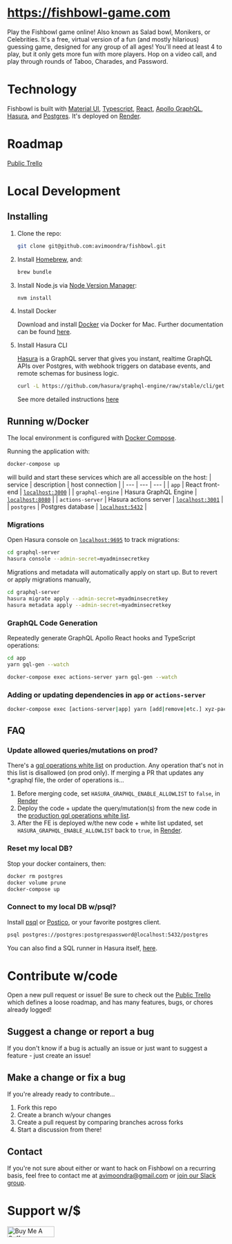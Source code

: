 # https://fishbowl-game.com

Play the Fishbowl game online! Also known as Salad bowl, Monikers, or Celebrities. It's a free, virtual version of a fun (and mostly hilarious) guessing game, designed for any group of all ages! You'll need at least 4 to play, but it only gets more fun with more players. Hop on a video call, and play through rounds of Taboo, Charades, and Password.

# Technology

Fishbowl is built with [Material UI](https://material-ui.com/), [Typescript](https://www.typescriptlang.org/), [React](https://reactjs.org/), [Apollo GraphQL](https://www.apollographql.com/), [Hasura](https://hasura.io/), and [Postgres](https://www.postgresql.org/). It's deployed on [Render](https://render.com/).

# Roadmap

[Public Trello](https://trello.com/b/xxUmKj7q/fishbowl-game)

# Local Development

## Installing

1. Clone the repo:

   ```bash
   git clone git@github.com:avimoondra/fishbowl.git
   ```

2. Install [Homebrew](https://brew.sh/), and:

   ```bash
   brew bundle
   ```

3. Install Node.js via [Node Version Manager](https://github.com/nvm-sh/nvm):

   ```bash
   nvm install
   ```

4. Install Docker

   Download and install [Docker](https://docs.docker.com/docker-for-mac/install/) via Docker for Mac. Further documentation can be found [here](https://docs.docker.com/engine/docker-overview/).

5. Install Hasura CLI

   [Hasura](https://hasura.io/) is a GraphQL server that gives you instant, realtime GraphQL APIs over Postgres, with webhook triggers on database events, and remote schemas for business logic.

   ```bash
   curl -L https://github.com/hasura/graphql-engine/raw/stable/cli/get.sh | bash
   ```

   See more detailed instructions [here](https://hasura.io/docs/1.0/graphql/manual/hasura-cli/install-hasura-cli.html)

## Running w/Docker

The local environment is configured with [Docker Compose](https://docs.docker.com/compose/).

Running the application with:

```bash
docker-compose up
```

will build and start these services which are all accessible on the host:
| service | description | host connection |
| --- | --- | --- |
| `app` | React front-end | [`localhost:3000`](http://localhost:3000/) |
| `graphql-engine` | Hasura GraphQL Engine | [`localhost:8080`](http://localhost:8080/) |
| `actions-server` | Hasura actions server | [`localhost:3001`](http://localhost:3001/) |
| `postgres` | Postgres database | [`localhost:5432`](http://localhost:5432/) |

### Migrations

Open Hasura console on [`localhost:9695`](http://localhost:9695/) to track migrations:

```bash
cd graphql-server
hasura console --admin-secret=myadminsecretkey
```

Migrations and metadata will automatically apply on start up. But to revert or apply migrations manually, 

```bash
cd graphql-server
hasura migrate apply --admin-secret=myadminsecretkey
hasura metadata apply --admin-secret=myadminsecretkey
```

### GraphQL Code Generation

Repeatedly generate GraphQL Apollo React hooks and TypeScript operations:

```bash
cd app
yarn gql-gen --watch
```

```bash
docker-compose exec actions-server yarn gql-gen --watch
```

### Adding or updating dependencies in `app` or `actions-server`

```bash
docker-compose exec [actions-server|app] yarn [add|remove|etc.] xyz-package
```

## FAQ

### Update allowed queries/mutations on prod?

There's a [gql operations white list](https://fishbowl-graphql.onrender.com/console/settings/allowed-queries) on production. Any operation that's not in this list is disallowed (on prod only). If merging a PR that updates any \*.graphql file, the order of operations is...

1. Before merging code, set `HASURA_GRAPHQL_ENABLE_ALLOWLIST` to `false`, in [Render](https://dashboard.render.com/web/srv-bqave7tp1qr5voljem1g/env)
2. Deploy the code + update the query/mutation(s) from the new code in the [production gql operations white list](https://fishbowl-graphql.onrender.com/console/settings/allowed-queries).
3. After the FE is deployed w/the new code + white list updated, set `HASURA_GRAPHQL_ENABLE_ALLOWLIST` back to `true`, in [Render](https://dashboard.render.com/web/srv-bqave7tp1qr5voljem1g/env).

### Reset my local DB?

Stop your docker containers, then:

```bash
docker rm postgres
docker volume prune
docker-compose up
```

### Connect to my local DB w/psql?

Install [psql](https://www.postgresql.org/docs/9.3/app-psql.html) or [Postico](https://eggerapps.at/postico/), or your favorite postgres client.

```bash
psql postgres://postgres:postgrespassword@localhost:5432/postgres
```

You can also find a SQL runner in Hasura itself, [here](http://localhost:9695/data/sql).

# Contribute w/code

Open a new pull request or issue! Be sure to check out the [Public Trello](https://trello.com/b/xxUmKj7q/fishbowl-game) which defines a loose roadmap, and has many features, bugs, or chores already logged!

## Suggest a change or report a bug

If you don't know if a bug is actually an issue or just want to suggest a feature - just create an issue!

## Make a change or fix a bug

If you're already ready to contribute...

1. Fork this repo
2. Create a branch w/your changes
3. Create a pull request by comparing branches across forks
4. Start a discussion from there!

## Contact

If you're not sure about either or want to hack on Fishbowl on a recurring basis, feel free to contact me at [avimoondra@gmail.com](mailto:avimoondra@gmail.com) or [join our Slack group](https://join.slack.com/t/fishbowl-game/shared_invite/zt-dzi7puk6-Dpcg748SKqoBeRqZOfV7~g).

# Support w/\$

<a href="https://www.buymeacoffee.com/fishbowlgame" target="_blank"><img src="https://cdn.buymeacoffee.com/buttons/default-orange.png" alt="Buy Me A Coffee" style="height: 25.5px !important;width: 108.5px !important;" ></a>
